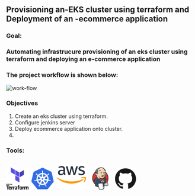 ## Provisioning an-EKS cluster using terraform and Deployment of an -ecommerce application


### Goal:

### Automating infrastrucure provisioning of an eks cluster using terraform and deploying an e-commerce application  

### The project workflow is shown below:

![work-flow](https://github.com/Noettie/End-to-End-automated-CI-CD-Pipeline-utilizing-GitOps-PART-ONE/assets/108426517/3d57814c-3de4-4664-964f-d4887f5f30c0)

### Objectives

1. Create an eks cluster using terraform.
2. Configure jenkins server
3. Deploy ecommerce application onto cluster.
4. 

### Tools:

<div>
  <img src="https://github.com/devicons/devicon/blob/master/icons/terraform/terraform-original-wordmark.svg" width="60"/>&nbsp;
  <img src="https://github.com/devicons/devicon/blob/master/icons/kubernetes/kubernetes-plain.svg" width="60"/>&nbsp;
  <img src="https://github.com/devicons/devicon/blob/master/icons/amazonwebservices/amazonwebservices-original-wordmark.svg" width="80"/>&nbsp;
  <img src="https://github.com/devicons/devicon/blob/master/icons/jenkins/jenkins-original.svg" width="60"/>&nbsp;
  <img src="https://github.com/devicons/devicon/blob/master/icons/github/github-original.svg" width="60"/>
<div>

